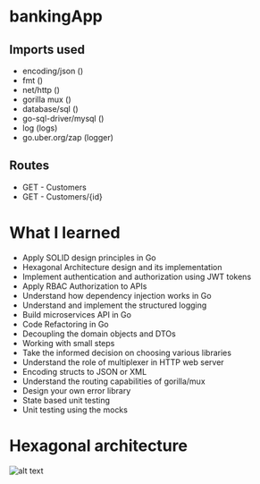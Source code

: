 # bankingApp

## Imports used
- encoding/json         ()
- fmt                   ()
- net/http              ()
- gorilla mux           ()
- database/sql          ()
- go-sql-driver/mysql   ()
- log                   (logs)
- go.uber.org/zap       (logger)

## Routes
- GET - Customers
- GET - Customers/{id}




# What I learned
* Apply SOLID design principles in Go
* Hexagonal Architecture design and its implementation
* Implement authentication and authorization using JWT tokens
* Apply RBAC Authorization to APIs
* Understand how dependency injection works in Go
* Understand and implement the structured logging
* Build microservices API in Go
* Code Refactoring in Go
* Decoupling the domain objects and DTOs
* Working with small steps
* Take the informed decision on choosing various libraries
* Understand the role of multiplexer in HTTP web server
* Encoding structs to JSON or XML
* Understand the routing capabilities of gorilla/mux
* Design your own error library
* State based unit testing
* Unit testing using the mocks

# Hexagonal architecture
![alt text](https://i.ibb.co/RCKw5Gg/Hex-arq-repo-data-adapter.png)


